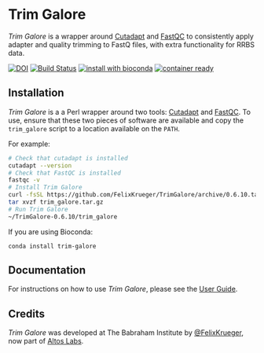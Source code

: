 # Trim Galore
_Trim Galore_ is a wrapper around [Cutadapt](https://github.com/marcelm/cutadapt) and [FastQC](http://www.bioinformatics.babraham.ac.uk/projects/fastqc/) to consistently apply adapter and quality trimming to FastQ files, with extra functionality for RRBS data.

[![DOI](https://zenodo.org/badge/62039322.svg)](https://zenodo.org/badge/latestdoi/62039322)
[![Build Status](https://travis-ci.org/FelixKrueger/TrimGalore.svg?branch=master)](https://travis-ci.org/FelixKrueger/TrimGalore)
[![install with bioconda](https://img.shields.io/badge/install%20with-bioconda-brightgreen.svg)](https://bioconda.github.io/recipes/trim-galore/README.html)
[![container ready](https://quay.io/repository/biocontainers/trim-galore/status)](https://quay.io/repository/biocontainers/trim-galore)


## Installation
_Trim Galore_ is a a Perl wrapper around two tools: [Cutadapt](https://github.com/marcelm/cutadapt) and [FastQC](http://www.bioinformatics.babraham.ac.uk/projects/fastqc/). To use, ensure that these two pieces of software are available and copy the `trim_galore` script to a location available on the `PATH`.

For example:
```bash
# Check that cutadapt is installed
cutadapt --version
# Check that FastQC is installed
fastqc -v
# Install Trim Galore
curl -fsSL https://github.com/FelixKrueger/TrimGalore/archive/0.6.10.tar.gz -o trim_galore.tar.gz
tar xvzf trim_galore.tar.gz
# Run Trim Galore
~/TrimGalore-0.6.10/trim_galore
```

If you are using Bioconda:
```
conda install trim-galore
```

## Documentation
For instructions on how to use _Trim Galore_, please see the [User Guide](Docs/Trim_Galore_User_Guide.md).

## Credits
_Trim Galore_ was developed at The Babraham Institute by [@FelixKrueger](https://github.com/FelixKrueger/), now part of [Altos Labs](https://altoslabs.com/).

